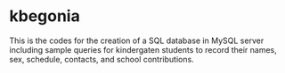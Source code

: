 # kbegonia
This is the codes for the creation of a SQL database in MySQL server including sample queries for kindergaten students to record their names, sex, schedule, contacts, and school contributions.
